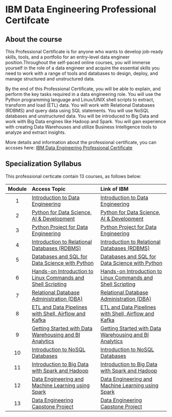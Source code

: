 # IBM Data Engineering Professional Certifcate

## About the course

This Professional Certificate is for anyone who wants to develop job-ready skills, tools, and a portfolio for an entry-level data engineer position.Throughout the self-paced online courses, you will immerse yourself in the role of a data engineer and acquire the essential skills you need to work with a range of tools and databases to design, deploy, and manage structured and unstructured data.

By the end of this Professional Certificate, you will be able to explain, and perform the key tasks required in a data engineering role. You will use the Python programming language and Linux/UNIX shell scripts to extract, transform and load (ETL) data. You will work with Relational Databases (RDBMS) and query data using SQL statements. You will use NoSQL databases and unstructured data. You will be introduced to Big Data and work with Big Data engines like Hadoop and Spark. You will gain experience with creating Data Warehouses and utilize Business Intelligence tools to analyze and extract insights.

More details and information about the professional certificate, you can accsses here: [IBM Data Engineering Professional Certificate](https://www.coursera.org/learn/introduction-to-data-engineering)

## Specialization Syllabus

This professional certicate contain 13 courses, as follows below:

| Module | Access Topic | Link of IBM |
|:------:|:------------|:--------------|
| 1      | [Introduction to Data Engineering](https://github.com/anderson-ferreira-83/3_1_Data_Engineering_IBM_Certificate/tree/main/Module_1_Intro_to_Data_Enginnering)             |  [Introduction to Data Engineering](https://www.coursera.org/learn/introduction-to-data-engineering/home/welcome)              |
| 2      | [Python for Data Science, AI & Development](https://github.com/anderson-ferreira-83/3_1_Data_Engineering_IBM_Certificate/tree/main/Module_2_Python_Data_Science)             |  [Python for Data Science, AI & Development](https://www.coursera.org/learn/python-for-applied-data-science-ai/home/welcome)              |
| 3      | [Python Project for Data Engineering](https://github.com/anderson-ferreira-83/3_1_Data_Engineering_IBM_Certificate/tree/main/Module_3_Python_Project_Data_Engineering)             |  [Python Project for Data Engineering](https://www.coursera.org/learn/python-project-for-data-engineering/home/welcome)              |
| 4      | [Introduction to Relational Databases (RDBMS)](https://github.com/anderson-ferreira-83/3_1_Data_Engineering_IBM_Certificate/tree/main/Module_4_Introduction_Relational_Database_RDBMS)             |  [Introduction to Relational Databases (RDBMS)](https://www.coursera.org/learn/introduction-to-relational-databases/home/welcome)              |
| 5      | [Databases and SQL for Data Science with Python](https://github.com/anderson-ferreira-83/3_1_Data_Engineering_IBM_Certificate/tree/main/Module_5_Databases_SQL_Python)             |  [Databases and SQL for Data Science with Python](https://www.coursera.org/learn/sql-data-science/home/welcome)              |
| 6      | [Hands-on Introduction to Linux Commands and Shell Scripting](https://github.com/anderson-ferreira-83/3_1_Data_Engineering_IBM_Certificate/tree/main/Module_6_Hands_On_Linux_Commands)             |  [Hands-on Introduction to Linux Commands and Shell Scripting](https://www.coursera.org/learn/hands-on-introduction-to-linux-commands-and-shell-scripting/home/welcome)              |
| 7      | [Relational Database Administration (DBA)](https://github.com/anderson-ferreira-83/3_1_Data_Engineering_IBM_Certificate/tree/main/Module_7_Relational_Database_Administration_DBA)             |  [Relational Database Administration (DBA)](https://www.coursera.org/learn/relational-database-administration/home/welcome)              |
| 8      | [ETL and Data Pipelines with Shell, Airflow and Kafka](https://github.com/anderson-ferreira-83/3_1_Data_Engineering_IBM_Certificate/tree/main/Module_8_ETL_Pipeline_Airflow_Kafka)             |  [ETL and Data Pipelines with Shell, Airflow and Kafka](https://www.coursera.org/learn/etl-and-data-pipelines-shell-airflow-kafka/home/welcome)              |
| 9      | [Getting Started with Data Warehousing and BI Analytics](https://github.com/anderson-ferreira-83/3_1_Data_Engineering_IBM_Certificate/tree/main/Module_9_Data_Warehousing_BI)             |  [Getting Started with Data Warehousing and BI Analytics](https://www.coursera.org/learn/getting-started-with-data-warehousing-and-bi-analytics/home/welcome)              |
| 10     | [Introduction to NoSQL Databases](https://github.com/anderson-ferreira-83/3_1_Data_Engineering_IBM_Certificate/tree/main/Module_10_Intro_NoSQL_Databases)            |   [Introduction to NoSQL Databases](https://www.coursera.org/learn/introduction-to-nosql-databases/home/welcome)             |
| 11     | [Introduction to Big Data with Spark and Hadoop](https://github.com/anderson-ferreira-83/3_1_Data_Engineering_IBM_Certificate/tree/main/Module_11_Intro_Big_Data_Spark_Hadoop)             |  [Introduction to Big Data with Spark and Hadoop](https://www.coursera.org/learn/introduction-to-big-data-with-spark-hadoop/home/welcome)              |
| 12     | [Data Engineering and Machine Learning using Spark](https://github.com/anderson-ferreira-83/3_1_Data_Engineering_IBM_Certificate/tree/main/Module_12_ML_Using_Spark)             |  [Data Engineering and Machine Learning using Spark](https://www.coursera.org/learn/data-engineering-and-machine-learning-using-spark/home/welcome)              |
| 13     | [Data Engineering Capstone Project](https://github.com/anderson-ferreira-83/3_1_Data_Engineering_IBM_Certificate/tree/main/Module_13_Data_Engineering_Capstone_Project)             |  [Data Engineering Capstone Project](https://www.coursera.org/learn/data-enginering-capstone-project/home/welcome)              |
